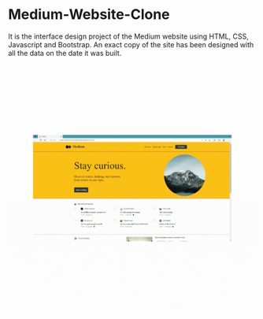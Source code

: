 # Medium-Website-Clone

It is the interface design project of the Medium website using HTML, CSS, Javascript and Bootstrap. An exact copy of the site has been designed with all the data on the date it was built.



![](https://github.com/muhittinorhan/Medium-Website-Clone/blob/master/Ads%C4%B1z%20tasar%C4%B1m%20(4).gif)
